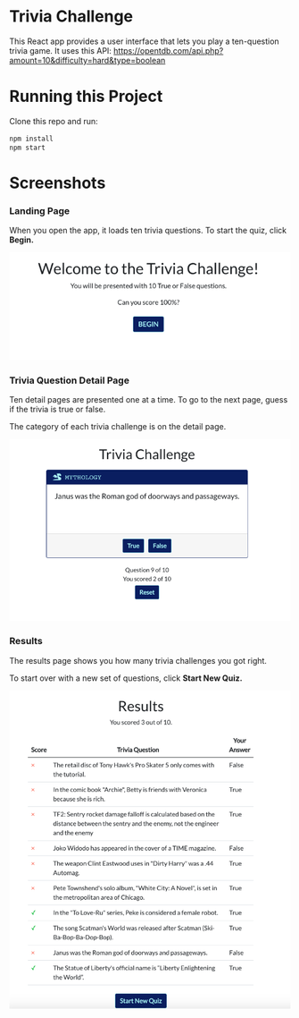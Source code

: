 # Trivia Challenge

This React app provides a user interface that lets you play a ten-question trivia game. It uses this API: https://opentdb.com/api.php?amount=10&difficulty=hard&type=boolean

# Running this Project

Clone this repo and run:

```
npm install
npm start
```

# Screenshots

### Landing Page

When you open the app, it loads ten trivia questions. To start the quiz, click **Begin.**

![Landing page](./screenshots/landing-page.png)

### Trivia Question Detail Page

Ten detail pages are presented one at a time. To go to the next page, guess if the trivia is true or false.

The category of each trivia challenge is on the detail page.

![Trivia detail page](./screenshots/trivia-detail-page.png)

### Results

The results page shows you how many trivia challenges you got right.

To start over with a new set of questions, click **Start New Quiz.**

![Results](./screenshots/results.png)
